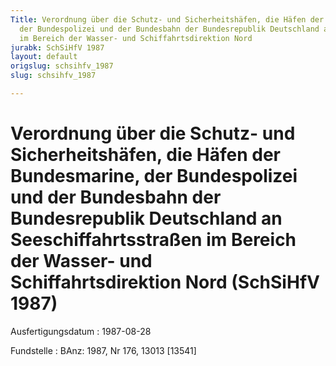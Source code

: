```yaml
---
Title: Verordnung über die Schutz- und Sicherheitshäfen, die Häfen der Bundesmarine,
  der Bundespolizei und der Bundesbahn der Bundesrepublik Deutschland an Seeschiffahrtsstraßen
  im Bereich der Wasser- und Schiffahrtsdirektion Nord
jurabk: SchSiHfV 1987
layout: default
origslug: schsihfv_1987
slug: schsihfv_1987

---
```


# Verordnung über die Schutz- und Sicherheitshäfen, die Häfen der Bundesmarine, der Bundespolizei und der Bundesbahn der Bundesrepublik Deutschland an Seeschiffahrtsstraßen im Bereich der Wasser- und Schiffahrtsdirektion Nord (SchSiHfV 1987)

Ausfertigungsdatum
:   1987-08-28

Fundstelle
:   BAnz: 1987, Nr 176, 13013 [13541]

